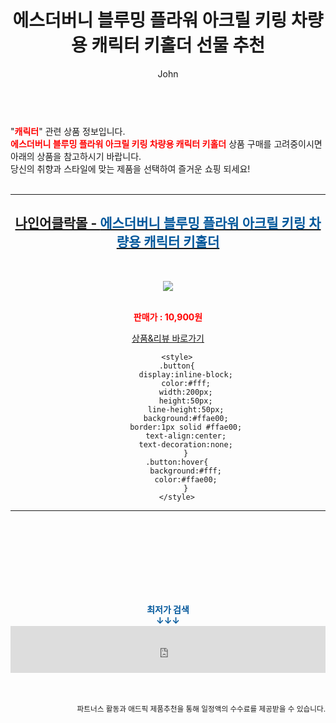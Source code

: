 ﻿---
layout: post
title:  "에스더버니 블루밍 플라워 아크릴 키링 차량용 캐릭터 키홀더 선물 추천"
author: John
categories: [ 캐릭터 ]
tags: [ 캐릭터, 캐릭터 일러스트, 캐릭터 만들기, 캐릭터 시트, 캐릭터 디자인, 캐릭터 그리기, 캐릭터 영어로, 캐릭터 테스트, 캐릭터 배경화면, 캐릭터 그림 ]
image: https://uwinmall.co.kr/web/product/medium/202207/4ac628c216bb636dfcceb5f5908be23d.jpg 
description: "에스더버니 블루밍 플라워 아크릴 키링 차량용 캐릭터 키홀더 선물 추천 관련 상품으로 가장 고객 선호도가 높은 제품입니다."
toc: true
toc_sticky: true
---

<br>
"<b><font color='#ff0000'>캐릭터</font></b>" 관련 상품 정보입니다.
<br>
<b><font color='#ff0000'>에스더버니 블루밍 플라워 아크릴 키링 차량용 캐릭터 키홀더</font></b> 상품 구매를 고려중이시면 아래의 상품을 참고하시기 바랍니다.
<br>
당신의 취향과 스타일에 맞는 제품을 선택하여 즐거운 쇼핑 되세요!
<br><br>
<hr>
<p>
    
<center><h2><a href="https://nico.kr/03GaLt" target="_blank"><b>나인어클락몰 - <font color='#01579B'>에스더버니 블루밍 플라워 아크릴 키링 차량용 캐릭터 키홀더</font></b></a></h2><br>

<a href="https://nico.kr/03GaLt" target="_blank"><img src="https://uwinmall.co.kr/web/product/medium/202207/4ac628c216bb636dfcceb5f5908be23d.jpg"></a><br><br>

<b><font color='#ff0000'>판매가 : 10,900원 </font></b><br>

<a href="https://nico.kr/03GaLt" target="_blank" class="button">상품&리뷰 바로가기</a><p>

        <style>
        .button{
            display:inline-block;
            color:#fff;
            width:200px;
            height:50px;
            line-height:50px;
            background:#ffae00;
            border:1px solid #ffae00;
            text-align:center;
            text-decoration:none;
            }
        .button:hover{
            background:#fff;
            color:#ffae00;
            }
        </style>

<hr>

<br><br><br><br><br><br><br>
<center><b><font color='#01579B' size='medium'>최저가 검색<br>
↓↓↓</font></b></center>
<center><iframe src="https://coupa.ng/b1Tbjx" width="100%" height="75" frameborder="0" scrolling="no" referrerpolicy="unsafe-url"></iframe></center>
<br><br>
<p>
<small>
    <div align="right">파트너스 활동과 애드픽 제품추천을 통해 일정액의 수수료를 제공받을 수 있습니다.</div>
</small>
</p>
